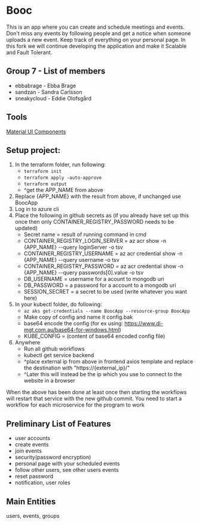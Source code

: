# Booc
This is an app where you can create and schedule meetings and events. Don't miss any events by following people and get a notice when someone uploads a new event. Keep track of everything on your personal page. In this fork we will continue developing the application and make it Scalable and Fault Tolerant.

Group 7 - List of members
---------
* ebbabrage - Ebba Brage
* sandzan - Sandra Carlsson
* sneakycloud - Eddie Olofsgård

Tools
----------
[Material UI Components](https://mui.com/material-ui/all-components)
<!--
Starting app on client
---------
1. Clone repository.
2. Go into "frontend" folder.
3. Open cmd (in the current directory) and enter ```npm ci```. (This requires node.js)
4. Then enter ```npm start``` in cmd.

Starting server
---------
1. Clone repository
2. Go into "Backend" folder.
3. Open cmd in current directory and enter ```npm ci```. (This requires node.js)
4. Create an .env file (in the backend directory) and enter your username and password for the mongodb connection string in the format:  
    ```
    DB_USERNAME = place username here  
    DB_PASSWORD = place password here  
    SESSION_SECRET= place your session secret here
    ```
   - If you want to connect to a database other than the one setup by us, then change the following in backend:  
        - in app.js change line 49 to your connection string  (uri:)  
        - in ./model/mongodbStarter.js change line 9 and 12 to your connection string  
        - Observe that this connection string should preferably set its user with process.env.DB_USERNAME, and process.env.DB_PASSWORD to avoid leaking the connection string.  
        - The connection string also decides which database in the cluster is used to so set it to an appropriate name. (This is the /Booc? part of the connection string where booc is the database     name).  
6. For debugging run ```SET DEBUG=backend:* & npm start``` in the cmd(this has a problem with doing it in vscode) or if you are running it for production ```npm start```.

Starting microserver
---------
1. Clone repository
2. Go into "Backend/Microservices/Users" folder.
3. Open cmd in current di
4. Run ```npm ci```
5. Run ```node usersMs.js```
-->

Setup project:
---------
1. In the terraform folder, run following:
    - ```terraform init```
    - ```terraform apply -auto-approve```
    - ```terraform output```
    - ^get the APP_NAME from above
2. Replace {APP_NAME} with the result from above, if unchanged use BoocApp
4. Log in to azure cli
5. Place the following in github secrets as (if you already have set up this once then only CONTAINER_REGISTRY_PASSWORD needs to be updated)
    - Secret name = result of running command in cmd
    - CONTAINER_REGISTRY_LOGIN_SERVER = az acr show -n {APP_NAME} --query loginServer -o tsv
    - CONTAINER_REGISTRY_USERNAME = az acr credential show -n {APP_NAME} --query username -o tsv
    - CONTAINER_REGISTRY_PASSWORD = az acr credential show -n {APP_NAME} --query passwords[0].value -o tsv
    - DB_USERNAME = username for a acount to mongodb uri
    - DB_PASSWORD = a password for a account to a mongodb uri
    - SESSION_SECRET = a secret to be used (write whatever you want here)
6. In your kubectl folder, do following:
    - ```az aks get-credentials --name BoocApp --resource-group BoocApp```
    - Make copy of config and name it config.bak
    - base64 encode the config (for ex using: https://www.di-mgt.com.au/base64-for-windows.html)
    - KUBE_CONFIG = (content of base64 encoded config file)
7. Anywhere
    - Run all github workflows
    - kubectl get service backend
    - ^place external ip from above in frontend axios template and replace the destination with "https://{external_ip}/"
    - ^Later this will instead be the ip which you use to connect to the website in a browser

When the above has been done at least once then starting the workflows will restart that service with the new github commit.
You need to start a workflow for each microservice for the program to work

Preliminary List of Features
----------
- user accounts
- create events
- join events
- security(password encryption)
- personal page with your scheduled events
- follow other users, see other users events
- reset password
- notification, user roles

Main Entities
----------
users, events, groups

